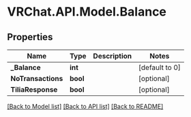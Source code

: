 # VRChat.API.Model.Balance

## Properties

Name | Type | Description | Notes
------------ | ------------- | ------------- | -------------
**_Balance** | **int** |  | [default to 0]
**NoTransactions** | **bool** |  | [optional] 
**TiliaResponse** | **bool** |  | [optional] 

[[Back to Model list]](../README.md#documentation-for-models) [[Back to API list]](../README.md#documentation-for-api-endpoints) [[Back to README]](../README.md)

